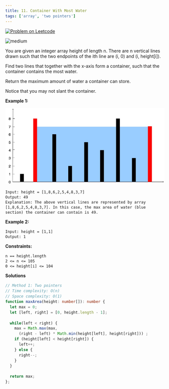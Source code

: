 ```yaml
---
title: 11. Container With Most Water
tags: ['array', 'two pointers']
---
```


[![Problem on Leetcode](https://img.shields.io/badge/Leetcode-FFA116)](https://leetcode.com/problems/container-with-most-water/)

<!-- ![easy](https://img.shields.io/badge/Difficulty-Easy-5BCEFA.svg)<br /> -->
![medium](https://img.shields.io/badge/Difficulty-Medium-F5A9B8.svg)<br />
<!-- ![hard](https://img.shields.io/badge/Difficulty-Hard-FFFFFF.svg)<br /> -->

You are given an integer array height of length n. There are n vertical lines drawn such that the two endpoints of the ith line are (i, 0) and (i, height[i]).

Find two lines that together with the x-axis form a container, such that the container contains the most water.

Return the maximum amount of water a container can store.

Notice that you may not slant the container.

**Example 1:**

![Example 1](./question_11_example1.jpeg)
```
Input: height = [1,8,6,2,5,4,8,3,7]
Output: 49
Explanation: The above vertical lines are represented by array [1,8,6,2,5,4,8,3,7]. In this case, the max area of water (blue section) the container can contain is 49.
```

**Example 2:**
```
Input: height = [1,1]
Output: 1
```


**Constraints:**
```
n == height.length
2 <= n <= 105
0 <= height[i] <= 104
```

**Solutions**

```ts
// Method 1: Two pointers
// Time complexity: O(n)
// Space complexity: O(1)
function maxArea(height: number[]): number {
  let max = 0;
  let [left, right] = [0, height.length - 1];

  while(left < right) {
    max = Math.max(max,
      (right - left) * Math.min(height[left], height[right])) ;
    if (height[left] < height[right]) {
      left++;
    } else {
      right--;
    }
  }    

  return max;
};
```